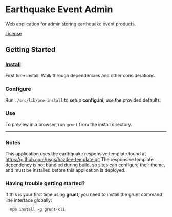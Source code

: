 Earthquake Event Admin
======================

Web application for administering earthquake event products.

[License](LICENSE.md)

## Getting Started ##

### [Install](readme_dependency_install.md) ###
First time install. Walk through dependencies and other considerations.

### Configure ###

Run `./src/lib/pre-install` to setup **config.ini**, use the provided defaults.

### Use ###

To preview in a browser, run `grunt` from the install directory.

---
### Notes ###

This application uses the earthquake responsive template found at
https://github.com/usgs/hazdev-template.git
The responsive template dependency is not bundled during build, so sites
can configure their theme, and must be installed before this application
is deployed.

### Having trouble getting started? ###

If this is your first time using **grunt**, you need to install the grunt
command line interface globally:

      npm install -g grunt-cli
